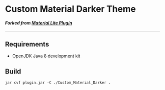 # Custom Material Darker Theme
#### *Forked from [Material Lite Plugin](https://plugins.jetbrains.com/plugin/12124-material-theme-ui-lite)*
----
## Requirements

- OpenJDK Java 8 development kit

## Build

`jar cvf plugin.jar -C ./Custom_Material_Darker .`
